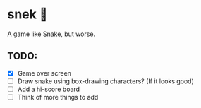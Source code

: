 # snek :snake:

A game like Snake, but worse.

## __TODO__:
- [X] Game over screen
- [ ] Draw snake using box-drawing characters? (If it looks good)
- [ ] Add a hi-score board
- [ ] Think of more things to add
